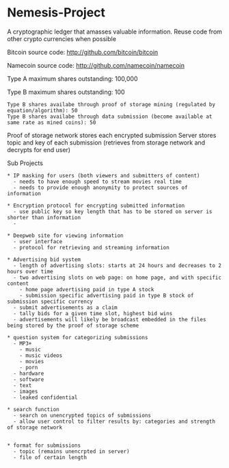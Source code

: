 Nemesis-Project
===============

A cryptographic ledger that amasses valuable information.  Reuse code from other crypto currencies when possible

Bitcoin source code:
http://github.com/bitcoin/bitcoin

Namecoin source code:
http://github.com/namecoin/namecoin

Type A maximum shares outstanding: 100,000

Type B maximum shares outstanding: 100

    Type B shares availabe through proof of storage mining (regulated by equation/algorithm): 50
    Type B shares availabe through data submission (become available at same rate as mined coins): 50
    
Proof of storage network stores each encrypted submission
Server stores topic and key of each submission (retrieves from storage network and decrypts for end user)

  Sub Projects
  
  
    * IP masking for users (both viewers and submitters of content)
      - needs to have enough speed to stream movies real time
      - needs to provide enough anonymity to protect sources of information
    
    * Encryption protocol for encrypting submitted information
      - use public key so key length that has to be stored on server is shorter than information
      - 
      
    * Deepweb site for viewing information
      - user interface
      - protocol for retrieving and streaming information
    
    * Advertising bid system
      - length of advertising slots: starts at 24 hours and decreases to 2 hours over time
      - two advertising slots on web page: on home page, and with specific content
        - home page advertising paid in type A stock
        - submission specific advertising paid in type B stock of submission specific currency
      - submit advertisements as a claim
      - tally bids for a given time slot, highest bid wins
      - advertisements will likely be broadcast embedded in the files being stored by the proof of storage scheme
    
    * question system for categorizing submissions
      - MP3+
        - music
        - music videos
        - movies
        - porn
      - hardware
      - software
      - text
      - images
      - leaked confidential
      
    * search function
      - search on unencrypted topics of submissions
      - allow user control to filter results by: categories and strength of storage network


    * format for submissions
      - topic (remains unencrpted in server)
      - file of certain length
